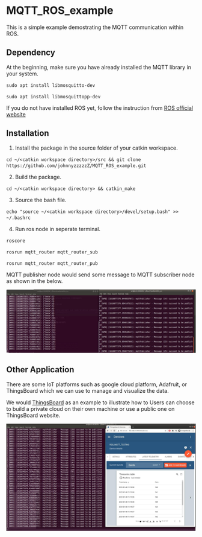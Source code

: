 # MQTT_ROS_example
This is a simple example demostrating the MQTT communication within ROS.



## Dependency
At the beginning, make sure you have already installed the MQTT library in your system.
```
sudo apt install libmosquitto-dev
```
```
sudo apt install libmosquittopp-dev
```

If you do not have installed ROS yet, follow the instruction from [ROS official website](http://wiki.ros.org/melodic/Installation/Ubuntu)

## Installation

1. Install the package in the source folder of your catkin workspace.
```
cd ~/<catkin workspace directory>/src && git clone https://github.com/johnnyzzzzzZ/MQTT_ROS_example.git
```
2. Build the package.
```
cd ~/<catkin workspace directory> && catkin_make
```
3. Source the bash file.
```
echo "source ~/<catkin workspace directory>/devel/setup.bash" >> ~/.bashrc
```

4. Run ros node in seperate terminal.
```
roscore
```

```
rosrun mqtt_router mqtt_router_sub
```

```
rosrun mqtt_router mqtt_router_pub
```


MQTT publisher node would send some message to MQTT subscriber node as shown in the below.

![MQTT Sub/Pub](/image/mqttROS.jpg)

## Other Application
There are some IoT platforms such as google cloud platform, Adafruit, or ThingsBoard which we can use to manage and visualize the data.

We would [ThingsBoard](https://thingsboard.io/docs/getting-started-guides/helloworld/) as an example to illustrate how to 
Users can choose to build a private cloud on their own machine or use a public one on ThingsBoard website.

![IoT platform](/image/mqttThingsboard.jpg)
